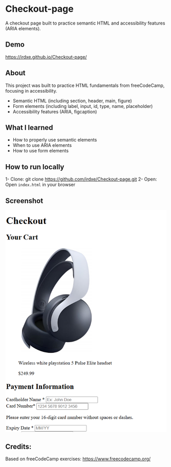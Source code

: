 # Checkout-page

A checkout page built to practice semantic HTML and accessibility features (ARIA elements).

## Demo

https://irdxe.github.io/Checkout-page/

## About

This project was built to practice HTML fundamentals from freeCodeCamp, focusing in accessibility.

- Semantic HTML (including section, header, main, figure) 
- Form elements (including label, input, id, type, name, placeholder)
- Accessibility features (ARIA, figcaption)

## What I learned

- How to properly use semantic elements
- When to use ARIA elements
- How to use form elements

## How to run locally

1- Clone: git clone https://github.com/irdxe/Checkout-page.git
2- Open: Open `index.html` in your browser

## Screenshot

 ![Home page](screenshot-checkout-page.png)


## Credits:

Based on freeCodeCamp exercises: https://www.freecodecamp.org/

